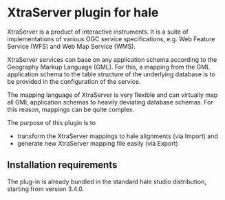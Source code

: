 # XtraServer plugin for hale

XtraServer is a product of interactive instruments. It is a suite of implementations of various OGC service specifications, e.g. Web Feature Service (WFS) and Web Map Service (WMS).

XtraServer services can base on any application schema according to the Geography Markup Language (GML). For this, a mapping from the GML application schema to the table structure of the underlying database is to be provided in the configuration of the service.

The mapping language of XtraServer is very flexible and can virtually map all GML application schemas to heavily deviating database schemas. For this reason, mappings can be quite complex.

The purpose of this plugin is to

- transform the XtraServer mappings to hale alignments (via Import) and
- generate new XtraServer mapping file easily (via Export)

## Installation requirements

The plug-in is already bundled in the standard hale studio distribution, starting from version 3.4.0.
